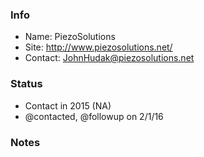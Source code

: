 ### Info

* Name: PiezoSolutions
* Site: http://www.piezosolutions.net/
* Contact: JohnHudak@piezosolutions.net

### Status

* Contact in 2015 (NA)
* @contacted, @followup on 2/1/16

### Notes
 

